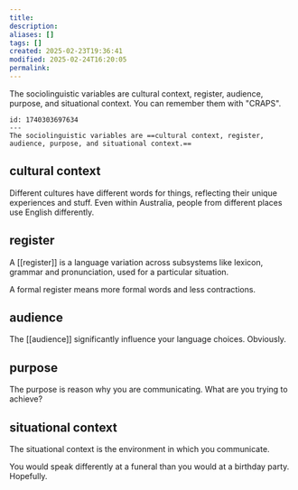 ```yaml
---
title: 
description: 
aliases: []
tags: []
created: 2025-02-23T19:36:41
modified: 2025-02-24T16:20:05
permalink:
---
```


The sociolinguistic variables are cultural context, register, audience, purpose, and situational context. You can remember them with "CRAPS".

```anki
id: 1740303697634
---
The sociolinguistic variables are ==cultural context, register, audience, purpose, and situational context.==
```

## cultural context

Different cultures have different words for things, reflecting their unique experiences and stuff. Even within Australia, people from different places use English differently.

## register

A [[register]] is a language variation across subsystems like lexicon, grammar and pronunciation, used for a particular situation.

A formal register means more formal words and less contractions.

## audience

The [[audience]] significantly influence your language choices. Obviously.

## purpose

The purpose is reason why you are communicating. What are you trying to achieve?

## situational context

The situational context is the environment in which you communicate.

You would speak differently at a funeral than you would at a birthday party. Hopefully.
